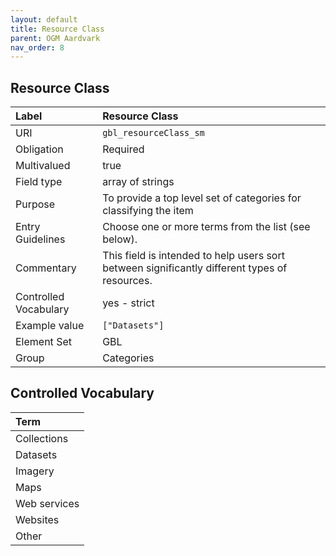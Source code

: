 ```yaml
---
layout: default
title: Resource Class
parent: OGM Aardvark
nav_order: 8
---
```


## Resource Class

| Label                 | Resource Class          |
|:----------------------|:------------------------|
| URI                   | `gbl_resourceClass_sm`  |
| Obligation            | Required                |
| Multivalued           | true                    |
| Field type            | array of strings        |
| Purpose               | To provide a top level set of categories for classifying the item |
| Entry Guidelines      | Choose one or more terms from the list (see below). |
| Commentary            | This field is intended to help users sort between significantly different types of resources. |
| Controlled Vocabulary | yes - strict            |
| Example value         | `["Datasets"]`          |
| Element Set           | GBL                     |
| Group                 | Categories              |

## Controlled Vocabulary

| Term         |
| :----------- |
| Collections  |
| Datasets     |
| Imagery      |
| Maps         |
| Web services |
| Websites     |
| Other        |

